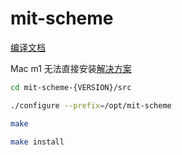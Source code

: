 # mit-scheme

[编译文档](https://www.gnu.org/software/mit-scheme/documentation/stable/mit-scheme-user/Unix-Installation.html)

Mac m1 无法直接安装[解决方案](https://kennethfriedman.org/thoughts/2021/mit-scheme-on-apple-silicon/)

```bash
cd mit-scheme-{VERSION}/src

./configure --prefix=/opt/mit-scheme

make

make install
```
